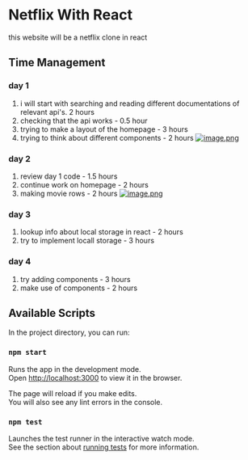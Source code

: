 # Netflix With React
this website will be a netflix clone in react

## Time Management
### day 1
1. i will start with searching and reading different documentations of relevant api's. 2 hours
2. checking that the api works - 0.5 hour
3. trying to make a layout of the homepage - 3 hours
4. trying to think about different components - 2 hours
[![image.png](https://i.postimg.cc/ZnWvLpqG/image.png)](https://postimg.cc/n9tLFsB2)
### day 2
1. review day 1 code - 1.5 hours
2. continue work on homepage - 2 hours
3. making movie rows - 2 hours
[![image.png](https://i.postimg.cc/L8XBbYb8/image.png)](https://postimg.cc/zVsgLBNs)
### day 3
1. lookup info about local storage in react - 2 hours
2. try to implement locall storage - 3 hours
### day 4
1. try adding components - 3 hours
2. make use of components - 2 hours

## Available Scripts

In the project directory, you can run:

### `npm start`

Runs the app in the development mode.\
Open [http://localhost:3000](http://localhost:3000) to view it in the browser.

The page will reload if you make edits.\
You will also see any lint errors in the console.

### `npm test`

Launches the test runner in the interactive watch mode.\
See the section about [running tests](https://facebook.github.io/create-react-app/docs/running-tests) for more information.


